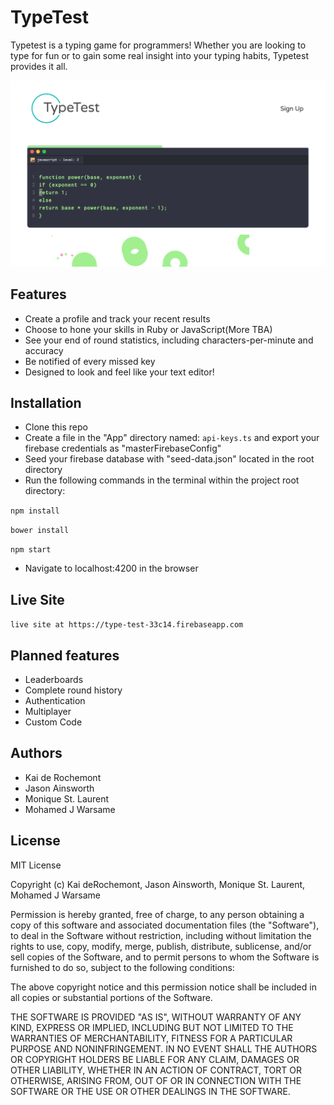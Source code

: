 # TypeTest

Typetest is a typing game for programmers! Whether you are looking to type for fun or to gain some real insight into your typing habits, Typetest provides it all.

![picture](tt-screen.png)

## Features

* Create a profile and track your recent results
* Choose to hone your skills in Ruby or JavaScript(More TBA)
* See your end of round statistics, including characters-per-minute and accuracy
* Be notified of every missed key
* Designed to look and feel like your text editor!

## Installation

* Clone this repo
* Create a file in the "App" directory named: `api-keys.ts` and export your firebase credentials as "masterFirebaseConfig"
* Seed your firebase database with "seed-data.json" located in the root directory
* Run the following commands in the terminal within the project root directory:

`npm install`

`bower install`

`npm start`

* Navigate to localhost:4200 in the browser

## Live Site

`live site at https://type-test-33c14.firebaseapp.com`

## Planned features

* Leaderboards
* Complete round history
* Authentication
* Multiplayer
* Custom Code

## Authors

* Kai de Rochemont
* Jason Ainsworth
* Monique St. Laurent
* Mohamed J Warsame

## License

MIT License

Copyright (c) Kai deRochemont, Jason Ainsworth, Monique St. Laurent, Mohamed J Warsame

Permission is hereby granted, free of charge, to any person obtaining a copy
of this software and associated documentation files (the "Software"), to deal
in the Software without restriction, including without limitation the rights
to use, copy, modify, merge, publish, distribute, sublicense, and/or sell
copies of the Software, and to permit persons to whom the Software is
furnished to do so, subject to the following conditions:

The above copyright notice and this permission notice shall be included in all
copies or substantial portions of the Software.

THE SOFTWARE IS PROVIDED "AS IS", WITHOUT WARRANTY OF ANY KIND, EXPRESS OR
IMPLIED, INCLUDING BUT NOT LIMITED TO THE WARRANTIES OF MERCHANTABILITY,
FITNESS FOR A PARTICULAR PURPOSE AND NONINFRINGEMENT. IN NO EVENT SHALL THE
AUTHORS OR COPYRIGHT HOLDERS BE LIABLE FOR ANY CLAIM, DAMAGES OR OTHER
LIABILITY, WHETHER IN AN ACTION OF CONTRACT, TORT OR OTHERWISE, ARISING FROM,
OUT OF OR IN CONNECTION WITH THE SOFTWARE OR THE USE OR OTHER DEALINGS IN THE
SOFTWARE.
